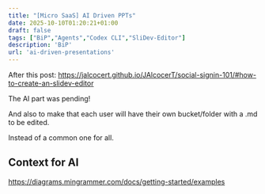 ```yaml
---
title: "[Micro SaaS] AI Driven PPTs"
date: 2025-10-10T01:20:21+01:00
draft: false
tags: ["BiP","Agents","Codex CLI","SliDev-Editor"]
description: 'BiP'
url: 'ai-driven-presentations'
---
```



After this post: https://jalcocert.github.io/JAlcocerT/social-signin-101/#how-to-create-an-slidev-editor

The AI part was pending!

And also to make that each user will have their own bucket/folder with a .md to be edited.

Instead of a common one for all.


## Context for AI


https://diagrams.mingrammer.com/docs/getting-started/examples